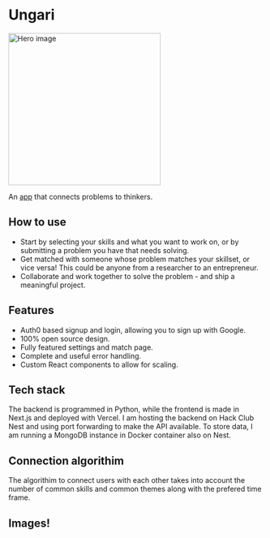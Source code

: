 # Ungari

<img src="https://github.com/crnicholson/ungari/raw/main/media/hero.png" alt="Hero image" width="300"/> 

An [app](ungari.vercel.app) that connects problems to thinkers. 

## How to use

* Start by selecting your skills and what you want to work on, or by submitting a problem you have that needs solving.
* Get matched with someone whose problem matches your skillset, or vice versa! This could be anyone from a researcher to an entrepreneur.
* Collaborate and work together to solve the problem - and ship a meaningful project.

## Features

* Auth0 based signup and login, allowing you to sign up with Google.
* 100% open source design.
* Fully featured settings and match page. 
* Complete and useful error handling. 
* Custom React components to allow for scaling. 

## Tech stack

The backend is programmed in Python, while the frontend is made in Next.js and deployed with Vercel. I am hosting the backend on Hack Club Nest and using port forwarding to make the API available. To store data, I am running a MongoDB instance in Docker container also on Nest. 

## Connection algorithim

The algorithim to connect users with each other takes into account the number of common skills and common themes along with the prefered time frame. 

## Images!


